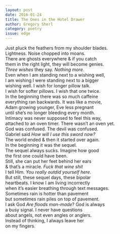 ```yaml
---
layout: post 
date: 2016-01-24
title: The Ones in the Hotel Drawer
author: Gregory Sherl
category: poetry
issue: edge
---
```

Just pluck the feathers from my shoulder blades.  
Lightness. Noise chopped into moans.  
There are ghosts everywhere & if you catch  
them in the right light, they will become genies.  
_Three wishes_ they say. _Nothing more._  
Even when I am standing next to a wishing well,  
I am wishing I were standing next to a bigger  
wishing well. I wish for longer pillow talk.  
I wish for softer pillows. I wish that one twice.  
In the beginning there was so much caffeine  
everything ran backwards. It was like a movie,  
Adam growing younger, Eve less pregnant  
until she’s no longer bleeding every month.  
Intimacy was never supposed to feel this way,  
attached to an oven timer. There wasn’t an oven yet.  
God was confused. The devil was confused.  
Gabriel said _How will I use this sword now?_  
The world ended & then it started over again.  
In the beginning it was the sequel.  
The sequel always sucks. Imagine how good  
the first one could have been.  
Still, she can put her feet behind her ears  
& that’s a miracle. _Fuck that wine shit_  
I tell Him. _You really outdid yourself here_.  
But still, these sequel days, these bipolar  
heartbeats. I know I am living incorrectly  
when it’s easier breathing through text messages.  
Sometimes rain is hotter than pavement  
but sometimes rain piles on top of pavement.  
I ask God _Are floods man-made_? God is always  
a busy signal. I never have questions  
about angels, not even angles or anglers.  
Instead of thinking, I always leave her  
on my fingers.